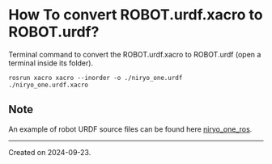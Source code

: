 # How To convert ROBOT.urdf.xacro to ROBOT.urdf?

Terminal command to convert the ROBOT.urdf.xacro to ROBOT.urdf (open a terminal inside its folder).

```
rosrun xacro xacro --inorder -o ./niryo_one.urdf ./niryo_one.urdf.xacro
```

## Note

An example of robot URDF source files can be found here [niryo_one_ros](https://github.com/NiryoRobotics/niryo_one_ros).


------
Created on 2024-09-23.
